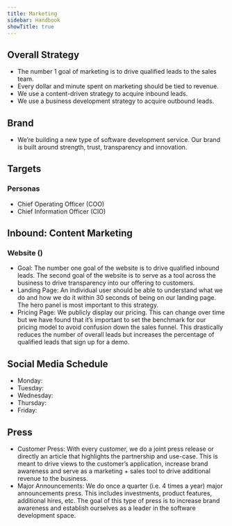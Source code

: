 ```yaml
---
title: Marketing
sidebar: Handbook
showTitle: true
---
```


## Overall Strategy

- The number 1 goal of marketing is to drive qualified leads to the sales team.
- Every dollar and minute spent on marketing should be tied to revenue.
- We use a content-driven strategy to acquire inbound leads.
- We use a business development strategy to acquire outbound leads.

## Brand

- We’re building a new type of software development service. Our brand is built around strength, trust, transparency and innovation.

## Targets

### Personas

- Chief Operating Officer (COO)
- Chief Information Officer (CIO)

## Inbound: Content Marketing

### Website ()
- Goal: The number one goal of the website is to drive qualified inbound leads. The second goal of the website is to serve as a tool across the business to drive transparency into our offering to customers.
- Landing Page: An individual user should be able to understand what we do and how we do it within 30 seconds of being on our landing page. The hero panel is most important to this strategy.
- Pricing Page: We publicly display our pricing. This can change over time but we have found that it’s important to set the benchmark for our pricing model to avoid confusion down the sales funnel. This drastically reduces the number of overall leads but increases the percentage of qualified leads that sign up for a demo.

## Social Media Schedule

- Monday:
- Tuesday:
- Wednesday:
- Thursday:
- Friday:

## Press
- Customer Press: With every customer, we do a joint press release or directly an article that highlights the partnership and use-case. This is meant to drive views to the customer’s application, increase brand awareness and serve as a marketing + sales tool to drive additional revenue to the business.
- Major Announcements: We do once a quarter (i.e. 4 times a year) major announcements press. This includes investments, product features, additional hires, etc. The goal of this type of press is to increase brand awareness and establish ourselves as a leader in the software development space.

